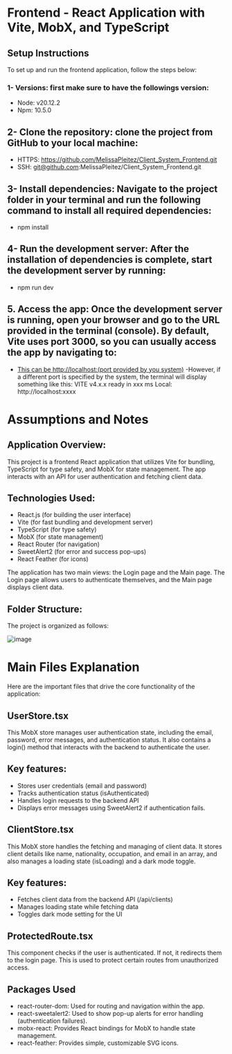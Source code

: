 # Frontend - React Application with Vite, MobX, and TypeScript
## Setup Instructions

To set up and run the frontend application, follow the steps below:

### 1- Versions: first make sure to have the followings version:
- Node: v20.12.2
- Npm: 10.5.0

## 2- Clone the repository: clone the project from GitHub to your local machine:
- HTTPS: https://github.com/MelissaPleitez/Client_System_Frontend.git
- SSH: git@github.com:MelissaPleitez/Client_System_Frontend.git

## 3- Install dependencies: Navigate to the project folder in your terminal and run the following command to install all required dependencies:
- npm install

## 4- Run the development server: After the installation of dependencies is complete, start the development server by running:
- npm run dev

## 5. Access the app: Once the development server is running, open your browser and go to the URL provided in the terminal (console). By default, Vite uses port 3000, so you can usually access the app by navigating to:
- [This can be http://localhost:(port provided by you system)](http://localhost:3000
)
-However, if a different port is specified by the system, the terminal will display something like this:
  VITE v4.x.x  ready in xxx ms
  Local: http://localhost:xxxx

# Assumptions and Notes

## Application Overview:

This project is a frontend React application that utilizes Vite for bundling, TypeScript for type safety, and MobX for state management. The app interacts with an API for user authentication and fetching client data.

## Technologies Used:
- React.js (for building the user interface)
- Vite (for fast bundling and development server)
- TypeScript (for type safety)
- MobX (for state management)
- React Router (for navigation)
- SweetAlert2 (for error and success pop-ups)
- React Feather (for icons)
  
The application has two main views: the Login page and the Main page. The Login page allows users to authenticate themselves, and the Main page displays client data.

## Folder Structure:
The project is organized as follows:

![image](https://github.com/user-attachments/assets/a0cefe77-8609-4a95-b2d4-6f8b3c8186cd)


# Main Files Explanation
Here are the important files that drive the core functionality of the application:

## UserStore.tsx
This MobX store manages user authentication state, including the email, password, error messages, and authentication status. It also contains a login() method that interacts with the backend to authenticate the user.

## Key features:

- Stores user credentials (email and password)
- Tracks authentication status (isAuthenticated)
- Handles login requests to the backend API
- Displays error messages using SweetAlert2 if authentication fails.

## ClientStore.tsx
This MobX store handles the fetching and managing of client data. It stores client details like name, nationality, occupation, and email in an array, and also manages a loading state (isLoading) and a dark mode toggle.

## Key features:

- Fetches client data from the backend API (/api/clients)
- Manages loading state while fetching data
- Toggles dark mode setting for the UI
  
## ProtectedRoute.tsx
This component checks if the user is authenticated. If not, it redirects them to the login page. This is used to protect certain routes from unauthorized access.

## Packages Used
- react-router-dom: Used for routing and navigation within the app.
- react-sweetalert2: Used to show pop-up alerts for error handling (authentication failures).
- mobx-react: Provides React bindings for MobX to handle state management.
- react-feather: Provides simple, customizable SVG icons.
